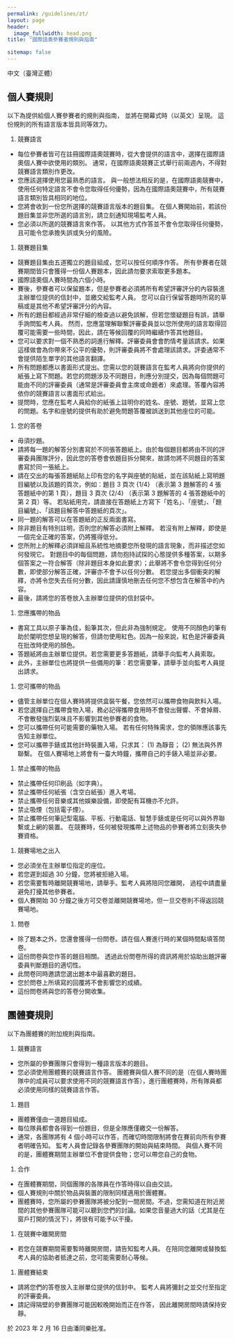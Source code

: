 ```yaml
---
permalink: /guidelines/zt/
layout: page
header:
  image_fullwidth: head.png
title: "國際語奧參賽者規則與指南"

sitemap: false
---
```


中文（臺灣正體）

## 個人賽規則

以下為提供給個人賽參賽者的規則與指南， 並將在開幕式時（以英文）呈現。 這份規則的所有語言版本皆具同等效力。

1. 競賽語言
  * 每位參賽者皆可在註冊國際語奧競賽時，從大會提供的語言中，選擇在國際語奧個人賽中欲使用的類別。 通常，在國際語奧競賽正式舉行前兩週內，不得對競賽語言類別作更改。
  * 您應該選擇使用您最熟悉的語言。 與一般想法相反的是，在國際語奧競賽中，使用任何特定語言不會令您取得任何優勢，因為在國際語奧競賽中，所有競賽語言類別皆具相同的地位。
  * 您將會收到一份您所選擇的競賽語言版本的題目集。 在個人賽開始前，若該份題目集並非您所選的語言別，請立刻通知現場監考人員。
  * 您必須以所選的競賽語言來作答。 以其他方式作答並不會令您取得任何優勢，且可能令您承擔失誤或失分的風險。
1. 競賽題目集
  * 競賽題目集由五道獨立的題目組成，您可以按任何順序作答。 所有參賽者在競賽期間皆只會獲得一份個人賽題本，因此請勿要求索取更多題本。
  * 國際語奧個人賽時間為六個小時。
  * 賽後，參賽者可以保留題本，但是參賽者必須將所有希望評審評分的內容裝進主辦單位提供的信封中，並繳交給監考人員。 您可以自行保留答題時所寫的草稿或是其他不希望評審評分的內容。
  * 所有的題目都經過非常仔細的檢查過以避免誤解，但若您懷疑題目有誤，請舉手詢問監考人員。 然而，您應當理解聯繫評審委員並以您所使用的語言取得回覆可能需要一些時間，因此，請在等候回覆的同時繼續作答其他題目。
  * 您可以要求對一個不熟悉的詞進行解釋。評審委員會會酌情考量該請求。如果這樣做會為你帶來不公平的優勢，則評審委員將不會處理該請求。評委通常不會提供陌生單字的其他語言翻譯。 
  * 所有問題都應以書面形式提出。您需以您的競賽語言在監考人員將向你提供的紙張上寫下問題。若您的問題涉及不同題目，則應分別提交，因為每個問題可能由不同的評審委員（通常是評審委員會主席或命題者）來處理。答覆內容將依你的競賽語言以書面形式給出。 
  * 提問時，您應在監考人員給你的紙張上註明你的姓名、座號、題號，並寫上您的問題。名字和座號的提供有助於避免問題答覆被誤送到其他座位的可能。
1. 您的答卷
  * 毋須抄題。
  * 請將每一題的解答分別書寫於不同張答題紙上。由於每個題目都將由不同的評審委員團隊評分，因此您的答卷會依題目拆分開來，故請勿將不同題目的答案書寫於同一張紙上。
  * 請在交出的每張答題紙貼上印有您的名字與座號的貼紙，並在該貼紙上寫明題目編號以及該題的頁次，例如：題目 3 頁次 {1/4} （表示第 3 題解答的 4 張答題紙中的第 1 頁），題目 3 頁次 {2/4} （表示第 3 題解答的 4 張答題紙中的第 2 頁）等。 若貼紙用完，請直接在答題紙上方寫下「姓名」、「座號」、「題目編號」、「該題目解答中答題紙的頁次」。
  * 同一題的解答可以在答題紙的正反兩面書寫。
  * 除非題目有特別註明，否則您的解答必須附上解釋。 若沒有附上解釋，即使是一個完全正確的答案，仍將獲得低分。
  * 您所附上的解釋必須詳細且系統性地摘要您所發現的語言現象，而非描述您如何發現它。 對題目中的每個問題，請勿抱持試探的心態提供多種答案，以期多個答案之一符合解答（除非題目本身如此要求）；此舉將不會令您得到任何分數，即使部分解答正確，評審亦不會予以任何分數。 若您提出多個衝突的解釋，亦將令您失去任何分數，因此請謹慎地刪去任何您不想包含在解答中的內容。
  * 最後，請將您的答卷放入主辦單位提供的信封袋中。
1. 您應攜帶的物品
  * 書寫工具以原子筆為佳，鉛筆其次，但此非為強制規定。 使用不同顏色的筆有助於闡明您想呈現的解答，但請勿使用紅色。因為一般來說，紅色是評審委員在批改時使用的顏色。
  * 答題紙將由主辦單位提供。若您需要更多答題紙，請舉手向監考人員索取。
  * 此外，主辦單位也將提供一些備用的筆：若您需要筆，請舉手並向監考人員提出請求。
1. 您可攜帶的物品
  * 儘管主辦單位在個人賽時將提供盒裝午餐，您依然可以攜帶食物與飲料入場。
  * 若您選擇自己攜帶食物入場，務必記得攜帶食用時不會發出聲響、不會掉屑、不會散發強烈氣味且不影響到其他參賽者的食物。
  * 您可以攜帶任何可能需要的藥物入場。 若有任何特殊需求，您的領隊應該事先告知主辦單位。
  * 您可以攜帶手錶或其他計時裝置入場，只求其： (1) 為靜音； (2) 無法與外界聯繫。 在個人賽場地上將會有一臺大時鐘，攜帶自己的手錶入場並非必要。
1. 禁止攜帶的物品
  * 禁止攜帶任何印刷品（如字典）。 
  * 禁止攜帶任何紙張（含空白紙張）進入考場。
  * 禁止攜帶任何音樂或其他娛樂設備，即使配有耳機亦不允許。
  * 禁止吸煙（包括電子煙）。
  * 禁止攜帶任何筆記型電腦、平板、行動電話、智慧手錶或是任何可以與外界聯繫或上網的裝置。 在競賽時，任何被發現攜帶上述物品的參賽者將立刻喪失參賽資格。
1. 競賽場地之出入
  * 您必須坐在主辦單位指定的座位。
  * 若您遲到超過 30 分鐘，您將被拒絕入場。
  * 若您需要暫時離開競賽場地，請舉手。監考人員將陪同您離開， 過程中請盡量避免打擾其他參賽者。
  * 個人賽開始 30 分鐘之後方可交卷並離開競賽場地，但一旦交卷則不得返回競賽場地。
1. 問卷
  * 除了題本之外，您還會獲得一份問卷。請在個人賽進行時的某個時間點填答問卷。
  * 這份問卷與您作答的題目相關。 透過此份問卷所得的資訊將用於協助出題評審委員判斷題目的適切性。
  * 此問卷同時邀請您選出題本中最喜歡的題目。
  * 您於問卷上所填寫的回覆將不會影響您的成績。
  * 這份問卷將與您的答卷分開收集。

## 團體賽規則

以下為團體賽的附加規則與指南。

1. 競賽語言
  * 您所屬的參賽團隊只會得到一種語言版本的題目。
  * 您必須使用團體賽的競賽語言作答。 團體賽與個人賽不同的是（在個人賽時團隊中的成員可以要求使用不同的競賽語言作答），進行團體賽時，所有隊員都必須使用同樣的競賽語言作答。
1. 題目
  * 團體賽僅由一道題目組成。
  * 每位隊員都會各得到一份題目，但是全隊應僅繳交一份解答。
  * 通常，各團隊將有 4 個小時可以作答，而確切時間限制將會在賽前向所有參賽者明確告知。 監考人員會記錄各參賽團隊的開始與結束時間。 與個人賽不同的是，團體賽期間主辦單位不會提供食物；您可以帶您自己的食物。
1. 合作
  * 在團體賽期間，同個團隊的各隊員在作答時得以自由交談。
  * 個人賽規則中關於物品與裝置的限制同樣適用於團體賽。
  * 團體賽時，您所屬的參賽團隊將被分配到一間房間。不過，您需知道在附近房間的其他參賽團隊可能可以聽到您們的討論。如果您音量過大的話（尤其是在窗戶打開的情況下），將很有可能予以干擾。
1. 在競賽中離開房間
  * 若您在競賽期間需要暫時離開房間，請告知監考人員。 在陪同您離開或替換監考人員的協助者抵達之前，您可能需要耐心等候。
1. 團體賽結束
  * 請將您們的答卷放入主辦單位提供的信封中。 監考人員將彌封之並交付至指定的評審委員。
  * 請記得隔壁的參賽團隊可能因較晚開始而正在作答， 因此離開房間時請保持安靜。

於 2023 年 2 月 16 日由潘同樂批准。